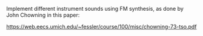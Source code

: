 Implement different instrument sounds using FM synthesis, as done by John Chowning in this paper:

https://web.eecs.umich.edu/~fessler/course/100/misc/chowning-73-tso.pdf
